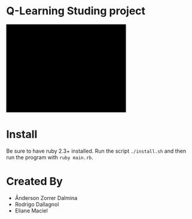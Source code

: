 # Q-Learning Studing project

![preview](./preview.gif)

# Install
Be sure to have ruby 2.3+ installed.
Run the script `./install.sh` and then run the program with `ruby main.rb`.

# Created By
- Ânderson Zorrer Dalmina
- Rodrigo Dallagnol
- Eliane Maciel
